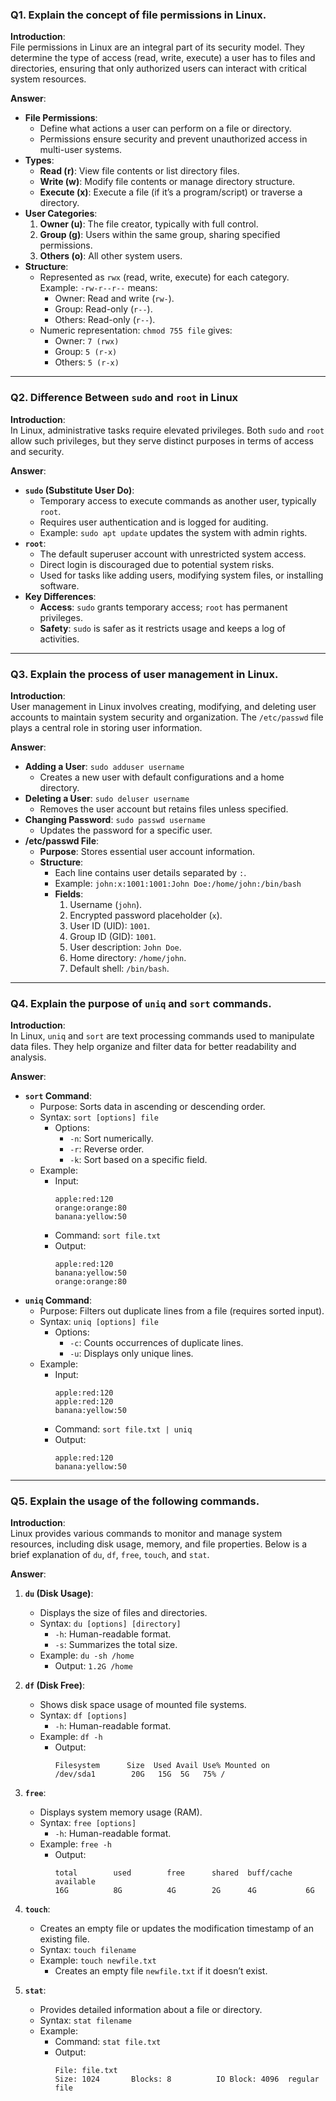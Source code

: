 ### **Q1. Explain the concept of file permissions in Linux.**
**Introduction**:  
File permissions in Linux are an integral part of its security model. They determine the type of access (read, write, execute) a user has to files and directories, ensuring that only authorized users can interact with critical system resources.

**Answer**:
- **File Permissions**:
  - Define what actions a user can perform on a file or directory.
  - Permissions ensure security and prevent unauthorized access in multi-user systems.
- **Types**:
  - **Read (r)**: View file contents or list directory files.
  - **Write (w)**: Modify file contents or manage directory structure.
  - **Execute (x)**: Execute a file (if it’s a program/script) or traverse a directory.
- **User Categories**:
  1. **Owner (u)**: The file creator, typically with full control.
  2. **Group (g)**: Users within the same group, sharing specified permissions.
  3. **Others (o)**: All other system users.
- **Structure**:
  - Represented as `rwx` (read, write, execute) for each category.  
    Example: `-rw-r--r--` means:
    - Owner: Read and write (`rw-`).
    - Group: Read-only (`r--`).
    - Others: Read-only (`r--`).
  - Numeric representation: `chmod 755 file` gives:
    - Owner: `7 (rwx)`
    - Group: `5 (r-x)`
    - Others: `5 (r-x)`

---

### **Q2. Difference Between `sudo` and `root` in Linux**
**Introduction**:  
In Linux, administrative tasks require elevated privileges. Both `sudo` and `root` allow such privileges, but they serve distinct purposes in terms of access and security.

**Answer**:
- **`sudo` (Substitute User Do)**:
  - Temporary access to execute commands as another user, typically `root`.
  - Requires user authentication and is logged for auditing.
  - Example: `sudo apt update` updates the system with admin rights.
- **`root`**:
  - The default superuser account with unrestricted system access.
  - Direct login is discouraged due to potential system risks.
  - Used for tasks like adding users, modifying system files, or installing software.
- **Key Differences**:
  - **Access**: `sudo` grants temporary access; `root` has permanent privileges.
  - **Safety**: `sudo` is safer as it restricts usage and keeps a log of activities.

---

### **Q3. Explain the process of user management in Linux.**
**Introduction**:  
User management in Linux involves creating, modifying, and deleting user accounts to maintain system security and organization. The `/etc/passwd` file plays a central role in storing user information.

**Answer**:
- **Adding a User**: `sudo adduser username`
  - Creates a new user with default configurations and a home directory.
- **Deleting a User**: `sudo deluser username`
  - Removes the user account but retains files unless specified.
- **Changing Password**: `sudo passwd username`
  - Updates the password for a specific user.
- **/etc/passwd File**:
  - **Purpose**: Stores essential user account information.
  - **Structure**:
    - Each line contains user details separated by `:`.
    - Example: `john:x:1001:1001:John Doe:/home/john:/bin/bash`
    - **Fields**:
      1. Username (`john`).
      2. Encrypted password placeholder (`x`).
      3. User ID (UID): `1001`.
      4. Group ID (GID): `1001`.
      5. User description: `John Doe`.
      6. Home directory: `/home/john`.
      7. Default shell: `/bin/bash`.

---

### **Q4. Explain the purpose of `uniq` and `sort` commands.**
**Introduction**:  
In Linux, `uniq` and `sort` are text processing commands used to manipulate data files. They help organize and filter data for better readability and analysis.

**Answer**:
- **`sort` Command**:
  - Purpose: Sorts data in ascending or descending order.
  - Syntax: `sort [options] file`
    - Options:  
      - `-n`: Sort numerically.  
      - `-r`: Reverse order.  
      - `-k`: Sort based on a specific field.
  - Example:
    - Input:
      ```
      apple:red:120
      orange:orange:80
      banana:yellow:50
      ```
    - Command: `sort file.txt`
    - Output:
      ```
      apple:red:120
      banana:yellow:50
      orange:orange:80
      ```
- **`uniq` Command**:
  - Purpose: Filters out duplicate lines from a file (requires sorted input).
  - Syntax: `uniq [options] file`
    - Options:  
      - `-c`: Counts occurrences of duplicate lines.  
      - `-u`: Displays only unique lines.
  - Example:
    - Input:
      ```
      apple:red:120
      apple:red:120
      banana:yellow:50
      ```
    - Command: `sort file.txt | uniq`
    - Output:
      ```
      apple:red:120
      banana:yellow:50
      ```

---

### **Q5. Explain the usage of the following commands.**
**Introduction**:  
Linux provides various commands to monitor and manage system resources, including disk usage, memory, and file properties. Below is a brief explanation of `du`, `df`, `free`, `touch`, and `stat`.

**Answer**:
1. **`du` (Disk Usage)**:
   - Displays the size of files and directories.
   - Syntax: `du [options] [directory]`
     - `-h`: Human-readable format.
     - `-s`: Summarizes the total size.
   - Example: `du -sh /home`
     - Output: `1.2G /home`

2. **`df` (Disk Free)**:
   - Shows disk space usage of mounted file systems.
   - Syntax: `df [options]`
     - `-h`: Human-readable format.
   - Example: `df -h`
     - Output:
       ```
       Filesystem      Size  Used Avail Use% Mounted on
       /dev/sda1        20G   15G  5G   75% /
       ```

3. **`free`**:
   - Displays system memory usage (RAM).
   - Syntax: `free [options]`
     - `-h`: Human-readable format.
   - Example: `free -h`
     - Output:
       ```
       total        used        free      shared  buff/cache   available
       16G          8G          4G        2G      4G           6G
       ```

4. **`touch`**:
   - Creates an empty file or updates the modification timestamp of an existing file.
   - Syntax: `touch filename`
   - Example: `touch newfile.txt`
     - Creates an empty file `newfile.txt` if it doesn’t exist.

5. **`stat`**:
   - Provides detailed information about a file or directory.
   - Syntax: `stat filename`
   - Example:
     - Command: `stat file.txt`
     - Output:
       ```
       File: file.txt
       Size: 1024       Blocks: 8          IO Block: 4096  regular file
       ```
